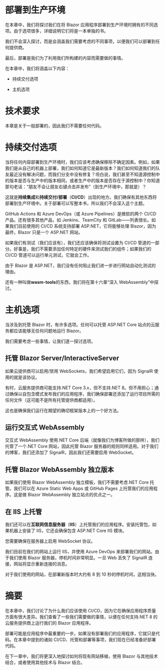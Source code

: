 

# 部署到生产环境

在本章中，我们将探讨我们在将 Blazor 应用程序部署到生产环境时拥有的不同选项。由于选项很多，详细说明它们将是一本单独的书。

我们不会深入探讨，而是会涵盖我们需要考虑的不同事项，以便我们可以部署到任何提供商。

最后，部署是我们为了利用我们所构建的内容而需要做的事情。

在本章中，我们将涵盖以下内容：

+   持续交付选项

+   主机选项

# 技术要求

本章是关于一般部署的，因此我们不需要任何代码。

# 持续交付选项

当将任何内容部署到生产环境时，我们应该考虑确保移除不确定因素。例如，如果我们是从自己的机器上部署，我们如何知道它是最新版本？我们如何知道我们的队友最近没有解决问题，而我们分支中没有修复？坦白说，我们甚至不知道源控制中的版本是否与生产中的版本相同，或者生产中的版本是否存在于源控制中？你知道那句老话：“朋友不会让朋友右键点击并发布”（到生产环境中，那就是）？

这就是**持续集成**和**持续交付/部署**（**CI/CD**）出现的地方。我们确保有其他东西将部署到生产环境中。关于部署可以写整本书，所以我们不会深入这个主题。

GitHub Actions 和 Azure DevOps（或 Azure Pipelines）是微软的两个 CI/CD 产品。还有很多其他产品，如 Jenkins、TeamCity 和 GitLab——列表很长。如果我们目前使用的 CI/CD 系统支持部署 ASP.NET，它将能够处理 Blazor，因为最终，Blazor 只是一个 ASP.NET 网站。

如果我们有测试（我们应该有），我们还应该确保将测试设置为 CI/CD 管道的一部分。好事是，我们不需要添加任何特定的硬件来测试我们的组件；如果我们的 CI/CD 管道可以运行单元测试，它就会工作。

由于 Blazor 是 ASP.NET，我们没有任何阻止我们进一步进行网站自动化测试的理由。

还有一种叫做**wasm-tools**的东西，我们将在第十六章“深入 WebAssembly”中探讨。

# 主机选项

当涉及到托管 Blazor 时，有许多选项。任何可以托管 ASP.NET Core 站点的云服务都应该能够无任何问题地运行 Blazor。

我们需要考虑一些事情，让我们逐一探讨选项。

## 托管 Blazor Server/InteractiveServer

如果云提供商可以启用/禁用 WebSockets，我们希望启用它们，因为 SignalR 使用的就是该协议。

有时，云服务提供商可能支持.NET Core 3.x，但不支持.NET 8。但不用担心；通过确保以自包含模式发布我们的应用程序，我们确保部署还添加了运行项目所需的任何文件（这可能不是所有托管提供商都适用）。

这也是确保我们运行在期望的确切框架版本上的一个好方法。

## 运行交互式 WebAssembly

交互式 WebAssembly 使用.NET Core 后端（就像我们为博客所做的那样），我们托管了一个.NET Core 网站，因此托管 Blazor 服务器的规则同样适用。对于我们的博客，我们还添加了 SignalR，因此我们还需要启用 WebSocket。

## 托管 Blazor WebAssembly 独立版本

如果我们使用 Blazor WebAssembly 独立模板，我们不需要考虑.NET Core 托管。我们可以在 Azure Static Web Apps 或 GitHub Pages 上托管我们的应用程序。这是做 Blazor WebAssembly 独立站点的优点之一。

## 在 IIS 上托管

我们还可以在**互联网信息服务器**（**IIS**）上托管我们的应用程序。安装托管包，如果机器上安装了 IIS，它还会确保包含 ASP.NET Core IIS 模块。

您需要确保在服务器上启用 WebSocket 协议。

我们目前在我们的网站上运行 IIS，并使用 Azure DevOps 来部署我们的网站。由于我们使用 Blazor 服务器，停机时间非常明显。一旦 Web 丢失了 SignalR 连接，网站将显示重新连接的消息。

对于我们使用的网站，在部署新版本时大约有 8 到 10 秒的停机时间，这相当快。

# 摘要

在本章中，我们讨论了为什么我们应该使用 CI/CD，因为它在确保应用程序质量方面有很大差异。我们查看了一些我们需要做的事情，以便在任何支持.NET 8 的云服务提供商上运行我们的 Blazor 应用程序。

部署可能是应用程序中最重要的一步。如果没有部署我们的应用程序，它就只是代码。在本章中提到的诸如 CI/CD、托管和部署等事项，我们现在已经准备好部署代码。

在下一章中，我们将更深入地探讨如何将现有网站移植，使用 Blazor 与其他技术结合，或者使用其他技术与 Blazor 结合。
